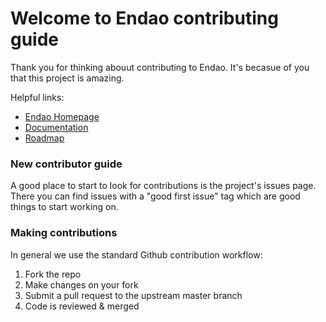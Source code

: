 # Welcome to Endao contributing guide

Thank you for thinking abouut contributing to Endao. It's becasue of you that this project is amazing.

Helpful links:

- [Endao Homepage](https://endao.finance)
- [Documentation](<[https://docs.endao.finance/main/](https://docs.endao.finance/main/)>)
- [Roadmap](<[https://roadmap.endao.finance](https://roadmap.endao.finance/)>)

### New contributor guide

A good place to start to look for contributions is the project's issues page. There you can find issues with a "good first issue" tag which are good things to start working on.

### Making contributions

In general we use the standard Github contribution workflow:

1. Fork the repo
2. Make changes on your fork
3. Submit a pull request to the upstream master branch
4. Code is reviewed & merged
